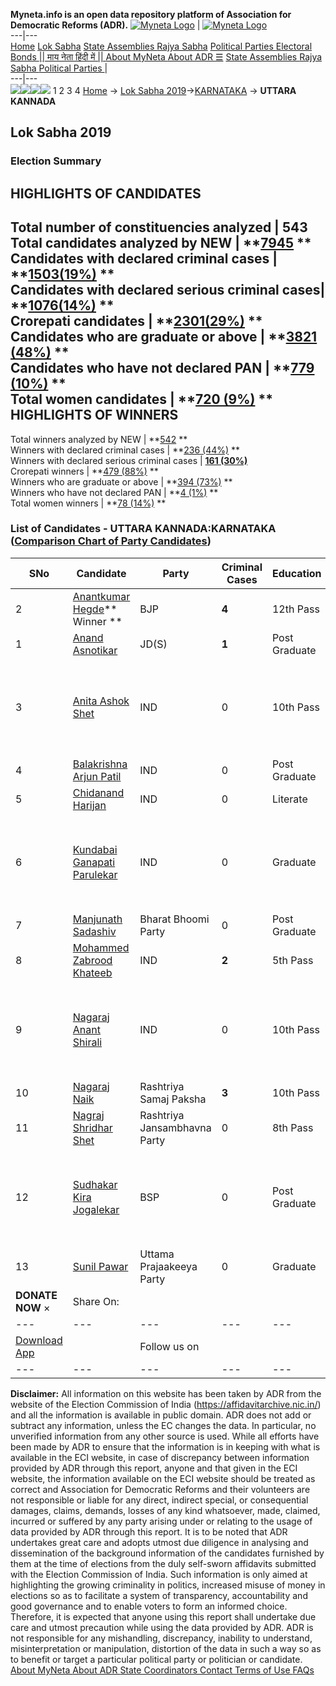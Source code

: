 **Myneta.info is an open data repository platform of Association for Democratic Reforms (ADR).**
[![Myneta Logo](https://www.myneta.info/lib/img/myneta-logo.png)](https://www.myneta.info/) | [![Myneta Logo](https://www.myneta.info/lib/img/adr-logo.png)](https://adrindia.org)  
---|---  
[Home](https://www.myneta.info/) [Lok Sabha](https://www.myneta.info/#ls "Lok Sabha") [ State Assemblies ](https://www.myneta.info/#sa "State Assemblies") [Rajya Sabha](https://www.myneta.info/#rs "Rajya Sabha") [Political Parties ](https://www.myneta.info/party "Political Parties") [ Electoral Bonds ](https://www.myneta.info/electoral_bonds "Electoral Bonds") [ || माय नेता हिंदी में || ](https://translate.google.co.in/translate?prev=hp&hl=en&js=y&u=www.myneta.info&sl=en&tl=hi&history_state0=) [ About MyNeta ](https://adrindia.org/content/about-myneta) [ About ADR ](https://adrindia.org/about-adr/who-we-are) [☰](javascript:void\(0\))
[ State Assemblies ](https://www.myneta.info/#sa "State Assemblies") [ Rajya Sabha ](https://www.myneta.info/#rs "Rajya Sabha") [ Political Parties ](https://www.myneta.info/party "Political Parties")
|   
---|---  
![](https://www.myneta.info/lib/img/banner/banner-1.png)![](https://www.myneta.info/lib/img/banner/banner-2.png)![](https://www.myneta.info/lib/img/banner/banner-3.png)![](https://www.myneta.info/lib/img/banner/banner-4.png)
1  2  3  4 
[Home](https://www.myneta.info/) → [Lok Sabha 2019](https://www.myneta.info/LokSabha2019/)→[KARNATAKA](https://www.myneta.info/LokSabha2019/index.php?action=show_constituencies&state_id=43) → **UTTARA KANNADA**
### 
## Lok Sabha 2019
###  Election Summary 
HIGHLIGHTS OF CANDIDATES  
---  
Total number of constituencies analyzed |  543   
Total candidates analyzed by NEW | **[7945](https://www.myneta.info/LokSabha2019/index.php?action=summary&subAction=candidates_analyzed&sort=candidate#summary) **  
Candidates with declared criminal cases | **[1503(19%)](https://www.myneta.info/LokSabha2019/index.php?action=summary&subAction=crime&sort=candidate#summary) **  
Candidates with declared serious criminal cases| **[1076(14%)](https://www.myneta.info/LokSabha2019/index.php?action=summary&subAction=serious_crime&sort=candidate#summary) **  
Crorepati candidates | **[2301(29%)](https://www.myneta.info/LokSabha2019/index.php?action=summary&subAction=crorepati&sort=candidate#summary) **  
Candidates who are graduate or above | **[3821 (48%)](https://www.myneta.info/LokSabha2019/index.php?action=summary&subAction=education&sort=candidate#summary) **  
Candidates who have not declared PAN | **[779 (10%)](https://www.myneta.info/LokSabha2019/index.php?action=summary&subAction=without_pan&sort=candidate#summary) **  
Total women candidates | **[720 (9%)](https://www.myneta.info/LokSabha2019/index.php?action=summary&subAction=women_candidate&sort=candidate#summary) **  
HIGHLIGHTS OF WINNERS  
---  
Total winners analyzed by NEW | **[542](https://www.myneta.info/LokSabha2019/index.php?action=summary&subAction=winner_analyzed&sort=candidate#summary) **  
Winners with declared criminal cases | **[236 (44%)](https://www.myneta.info/LokSabha2019/index.php?action=summary&subAction=winner_crime&sort=candidate#summary) **  
Winners with declared serious criminal cases | **[161 (30%)](https://www.myneta.info/LokSabha2019/index.php?action=summary&subAction=winner_serious_crime&sort=candidate#summary)**  
Crorepati winners | **[479 (88%)](https://www.myneta.info/LokSabha2019/index.php?action=summary&subAction=winner_crorepati&sort=candidate#summary) **  
Winners who are graduate or above | **[394 (73%)](https://www.myneta.info/LokSabha2019/index.php?action=summary&subAction=winner_education&sort=candidate#summary) **  
Winners who have not declared PAN | **[4 (1%)](https://www.myneta.info/LokSabha2019/index.php?action=summary&subAction=winner_without_pan&sort=candidate#summary) **  
Total women winners | **[78 (14%)](https://www.myneta.info/LokSabha2019/index.php?action=summary&subAction=winner_women&sort=candidate#summary) **  
### List of Candidates - UTTARA KANNADA:KARNATAKA ([Comparison Chart of Party Candidates](https://www.myneta.info/LokSabha2019/comparisonchart.php?constituency_id=627))
SNo | Candidate| Party| Criminal Cases| Education| Age| Total Assets| Liabilities  
---|---|---|---|---|---|---|---  
2  | [Anantkumar Hegde](https://www.myneta.info/LokSabha2019/candidate.php?candidate_id=10364)** Winner ** | BJP | **4** | 12th Pass| 51 | Rs 8,47,55,455 ~ 8 Crore+ | Rs 4,10,16,655 ~ 4 Crore+  
1  | [Anand Asnotikar](https://www.myneta.info/LokSabha2019/candidate.php?candidate_id=10365) | JD(S) | **1** | Post Graduate| 39 | Rs 72,19,16,901 ~ 72 Crore+ | Rs 2,38,00,806 ~ 2 Crore+  
3  | [Anita Ashok Shet](https://www.myneta.info/LokSabha2019/candidate.php?candidate_id=7271) | IND | 0 | 10th Pass| 52 | ![](https://myneta.info/image_v2.php?myneta_folder=LokSabha2019&candidate_id=7271&col=ta) | ![](https://myneta.info/image_v2.php?myneta_folder=LokSabha2019&candidate_id=7271&col=lia)  
4  | [Balakrishna Arjun Patil](https://www.myneta.info/LokSabha2019/candidate.php?candidate_id=7047) | IND | 0 | Post Graduate| 39 | Rs 22,00,858 ~ 22 Lacs+ | Rs 37,500 ~ 37 Thou+  
5  | [Chidanand Harijan](https://www.myneta.info/LokSabha2019/candidate.php?candidate_id=10371) | IND | 0 | Literate| 58 | Rs 14,65,000 ~ 14 Lacs+ | Rs 2,70,000 ~ 2 Lacs+  
6  | [Kundabai Ganapati Parulekar](https://www.myneta.info/LokSabha2019/candidate.php?candidate_id=10370) | IND | 0 | Graduate| 63 | ![](https://myneta.info/image_v2.php?myneta_folder=LokSabha2019&candidate_id=10370&col=ta) | ![](https://myneta.info/image_v2.php?myneta_folder=LokSabha2019&candidate_id=10370&col=lia)  
7  | [Manjunath Sadashiv](https://www.myneta.info/LokSabha2019/candidate.php?candidate_id=10369) | Bharat Bhoomi Party | 0 | Post Graduate| 34 | Rs 8,70,000 ~ 8 Lacs+ | Rs 0 ~   
8  | [Mohammed Zabrood Khateeb](https://www.myneta.info/LokSabha2019/candidate.php?candidate_id=7048) | IND | **2** | 5th Pass| 44 | Rs 5,49,390 ~ 5 Lacs+ | Rs 2,39,000 ~ 2 Lacs+  
9  | [Nagaraj Anant Shirali](https://www.myneta.info/LokSabha2019/candidate.php?candidate_id=7049) | IND | 0 | 10th Pass| 52 | ![](https://myneta.info/image_v2.php?myneta_folder=LokSabha2019&candidate_id=7049&col=ta) | ![](https://myneta.info/image_v2.php?myneta_folder=LokSabha2019&candidate_id=7049&col=lia)  
10  | [Nagaraj Naik](https://www.myneta.info/LokSabha2019/candidate.php?candidate_id=10367) | Rashtriya Samaj Paksha | **3** | 10th Pass| 36 | Rs 81,095 ~ 81 Thou+ | Rs 2,60,610 ~ 2 Lacs+  
11  | [Nagraj Shridhar Shet](https://www.myneta.info/LokSabha2019/candidate.php?candidate_id=10368) | Rashtriya Jansambhavna Party | 0 | 8th Pass| 32 | Rs 35,50,000 ~ 35 Lacs+ | Rs 0 ~   
12  | [Sudhakar Kira Jogalekar](https://www.myneta.info/LokSabha2019/candidate.php?candidate_id=10366) | BSP | 0 | Post Graduate| 54 | ![](https://myneta.info/image_v2.php?myneta_folder=LokSabha2019&candidate_id=10366&col=ta) | ![](https://myneta.info/image_v2.php?myneta_folder=LokSabha2019&candidate_id=10366&col=lia)  
13  | [Sunil Pawar](https://www.myneta.info/LokSabha2019/candidate.php?candidate_id=7270) | Uttama Prajaakeeya Party | 0 | Graduate| 32 | Rs 1,71,808 ~ 1 Lacs+ | Rs 1,39,887 ~ 1 Lacs+  
|  **DONATE NOW** × |  Share On:  | [](https://api.whatsapp.com/send?text=https%3A%2F%2Fmyneta.info%2Fpunjab2022%2Findex.php%3Faction%3Dshow_constituencies%26state_id%3D19) | [](https://www.facebook.com/sharer/sharer.php?u=https%3A%2F%2Fmyneta.info%2Fpunjab2022%2Findex.php%3Faction%3Dshow_constituencies%26state_id%3D19) | [](https://twitter.com/share?url=https%3A%2F%2Fmyneta.info%2Fpunjab2022%2Findex.php%3Faction%3Dshow_constituencies%26state_id%3D19)  
---|---|---|---|---  
| [ Download App ](https://play.google.com/store/apps/details?id=com.webrosoft.myneta1&pcampaignid=pcampaignidMKT-Other-global-all-co-prtnr-py-PartBadge-Mar2515-1) | [](https://play.google.com/store/apps/details?id=com.webrosoft.myneta1&pcampaignid=pcampaignidMKT-Other-global-all-co-prtnr-py-PartBadge-Mar2515-1) |  Follow us on  | [](https://www.facebook.com/adrindia.org/) | [](https://twitter.com/adrspeaks) | [](https://groups.google.com/g/national-election-watch?hl=en&pli=1) | [](https://www.instagram.com/adrspeaks/) | [](https://www.youtube.com/user/adrspeaks) | [](https://sharechat.com/profile/adrspeaks)  
---|---|---|---|---|---|---|---|---  
**Disclaimer:** All information on this website has been taken by ADR from the website of the Election Commission of India (https://affidavitarchive.nic.in/) and all the information is available in public domain. ADR does not add or subtract any information, unless the EC changes the data. In particular, no unverified information from any other source is used. While all efforts have been made by ADR to ensure that the information is in keeping with what is available in the ECI website, in case of discrepancy between information provided by ADR through this report, anyone and that given in the ECI website, the information available on the ECI website should be treated as correct and Association for Democratic Reforms and their volunteers are not responsible or liable for any direct, indirect special, or consequential damages, claims, demands, losses of any kind whatsoever, made, claimed, incurred or suffered by any party arising under or relating to the usage of data provided by ADR through this report. It is to be noted that ADR undertakes great care and adopts utmost due diligence in analysing and dissemination of the background information of the candidates furnished by them at the time of elections from the duly self-sworn affidavits submitted with the Election Commission of India. Such information is only aimed at highlighting the growing criminality in politics, increased misuse of money in elections so as to facilitate a system of transparency, accountability and good governance and to enable voters to form an informed choice. Therefore, it is expected that anyone using this report shall undertake due care and utmost precaution while using the data provided by ADR. ADR is not responsible for any mishandling, discrepancy, inability to understand, misinterpretation or manipulation, distortion of the data in such a way so as to benefit or target a particular political party or politician or candidate. 
[ About MyNeta ](https://adrindia.org/content/about-myneta) [ About ADR ](https://adrindia.org/about-adr/who-we-are) [ State Coordinators ](https://adrindia.org/about-adr/state-coordinators) [ Contact ](https://adrindia.org/contact-us) [ Terms of Use ](https://adrindia.org/content/adr-terms-use) [ FAQs ](https://adrindia.org/content/faqs)
